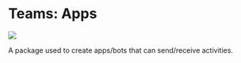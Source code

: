 # Teams: Apps

<a href="https://microsoft.github.io/teams-ai" target="_blank">
    <img src="https://img.shields.io/badge/📖 Getting Started-blue?style=for-the-badge" />
</a>

A package used to create apps/bots that can send/receive activities.